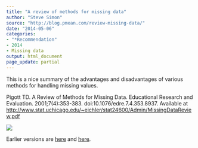 ```yaml
---
title: "A review of methods for missing data"
author: "Steve Simon"
source: "http://blog.pmean.com/review-missing-data/"
date: "2014-05-06"
categories:
- "*Recommendation"
- 2014
- Missing data
output: html_document
page_update: partial
---
```


This is a nice summary of the advantages and disadvantages of various
methods for handling missing values.

<!---More--->

Pigott TD. A Review of Methods for Missing Data. Educational Research
and Evaluation. 2001;7(4):353-383. doi:10.1076/edre.7.4.353.8937.
Available at
<http://www.stat.uchicago.edu/~eichler/stat24600/Admin/MissingDataReview.pdf>

![](http://www.pmean.com/new-images/14/review-missing-data01.png)

 
Earlier versions are [here][sim1] and [here][sim2].
 
[sim1]: http://blog.pmean.com/review-missing-data/
[sim2]: http://new.pmean.com/review-missing-data/
 
